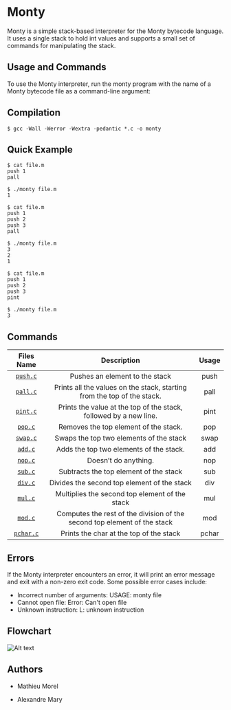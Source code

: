 

# Monty
Monty is a simple stack-based interpreter for the Monty bytecode language. It uses a single stack to hold int values and supports a small set of commands for manipulating the stack.

## Usage and Commands
To use the Monty interpreter, run the monty program with the name of a Monty bytecode file as a command-line argument:

## Compilation
```
$ gcc -Wall -Werror -Wextra -pedantic *.c -o monty
```
## Quick Example
```
$ cat file.m
push 1
pall

$ ./monty file.m
1

$ cat file.m
push 1
push 2
push 3
pall

$ ./monty file.m
3
2
1

$ cat file.m
push 1
push 2
push 3
pint

$ ./monty file.m
3
```

## Commands

| Files Name     | Description | Usage |                                                                                                                     
|:----------:|:-------------:|:----------:|
| [`push.c`](https://github.com/MathieuMorel62/holbertonschool-monty/blob/main/push.c)| Pushes an element to the stack | push |                                                                                          
| [`pall.c`](https://github.com/MathieuMorel62/holbertonschool-monty/blob/main/pall.c)| Prints all the values on the stack, starting from the top of the stack. | pall |                                                                                      
| [`pint.c`](https://github.com/MathieuMorel62/holbertonschool-monty/blob/main/pint.c)| Prints the value at the top of the stack, followed by a new line. | pint |                                                                          
| [`pop.c`](https://github.com/MathieuMorel62/holbertonschool-monty/blob/main/pop.c)| Removes the top element of the stack. | pop |                                                                                      
| [`swap.c`](https://github.com/MathieuMorel62/holbertonschool-monty/blob/main/swap.c)| Swaps the top two elements of the stack | swap |                                                                                          
| [`add.c`](https://github.com/MathieuMorel62/holbertonschool-monty/blob/main/add.c)| Adds the top two elements of the stack. | add |                                                                                           
| [`nop.c`](https://github.com/MathieuMorel62/holbertonschool-monty/blob/main/nop.c)| Doesn’t do anything. | nop |                                                                                   
| [`sub.c`](https://github.com/MathieuMorel62/holbertonschool-monty/blob/main/sub.c)| Subtracts the top element of the stack | sub |
| [`div.c`](https://github.com/MathieuMorel62/holbertonschool-monty/blob/main/div.c)| Divides the second top element of the stack | div |
| [`mul.c`](https://github.com/MathieuMorel62/holbertonschool-monty/blob/main/mul.c)| Multiplies the second top element of the stack | mul |
| [`mod.c`](https://github.com/MathieuMorel62/holbertonschool-monty/blob/main/mod.c)| Computes the rest of the division of the second top element of the stack | mod |
| [`pchar.c`](https://github.com/MathieuMorel62/holbertonschool-monty/blob/main/pchar.c)| Prints the char at the top of the stack | pchar |

## Errors

If the Monty interpreter encounters an error, it will print an error message and exit with a non-zero exit code. Some possible error cases include:

  - Incorrect number of arguments: USAGE: monty file
  - Cannot open file: Error: Can't open file <file>
  - Unknown instruction: L<line>: unknown instruction <instruction>


##   Flowchart
![Alt text](https://i.imgur.com/QlXNCZu.png)
  
##   Authors

-   Mathieu Morel

-   Alexandre Mary
